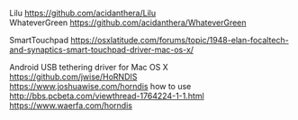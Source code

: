 Lilu https://github.com/acidanthera/Lilu  
WhateverGreen https://github.com/acidanthera/WhateverGreen  


SmartTouchpad https://osxlatitude.com/forums/topic/1948-elan-focaltech-and-synaptics-smart-touchpad-driver-mac-os-x/

Android USB tethering driver for Mac OS X 
https://github.com/jwise/HoRNDIS  
https://www.joshuawise.com/horndis
how to use
http://bbs.pcbeta.com/viewthread-1764224-1-1.html  
https://www.waerfa.com/horndis
